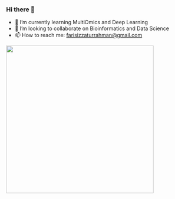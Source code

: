 ### Hi there 👋

- 🌱 I’m currently learning MultiOmics and Deep Learning
- 👯 I’m looking to collaborate on Bioinformatics and Data Science
- 📫 How to reach me: farisizzaturrahman@gmail.com


<img src="https://github-readme-stats.vercel.app/api?username=FarisIzzaturRahman&show_icons=true" width="400">
